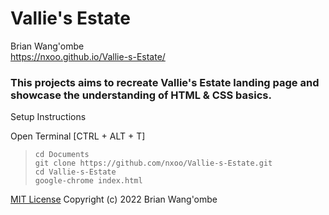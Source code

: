 # Vallie's Estate

Brian Wang'ombe  
https://nxoo.github.io/Vallie-s-Estate/

### This projects aims to recreate Vallie's Estate landing page and showcase the understanding of HTML & CSS basics.

Setup Instructions

Open Terminal [CTRL + ALT + T]
> `cd Documents`   
> `git clone https://github.com/nxoo/Vallie-s-Estate.git`   
> `cd Vallie-s-Estate`  
> `google-chrome index.html`

[MIT License](https://github.com/nxoo/Vallie-s-Estate/blob/main/license) Copyright (c) 2022 Brian Wang'ombe
